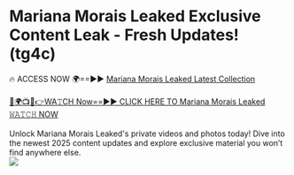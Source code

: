 # Mariana Morais Leaked Exclusive Content Leak - Fresh Updates! (tg4c)

🔥 ACCESS NOW 🌍==►► <a href="https://tinyurl.com/kvy9nzfs" rel="nofollow">Mariana Morais Leaked Latest Collection</a>
<br><br>
[🔴🌍📺📱👉WA𝚃CH Now==►► CLICK HERE TO Mariana Morais Leaked 𝚆𝙰𝚃𝙲𝙷 NOW](https://tinyurl.com/kvy9nzfs)
<br><br>
Unlock Mariana Morais Leaked's private videos and photos today! Dive into the newest 2025 content updates and explore exclusive material you won’t find anywhere else.
<br>
<a href="https://tinyurl.com/kvy9nzfs" rel="nofollow" data-target="animated-image.originalLink"><img src="https://camo.githubusercontent.com/8a4f000d20f83aca3bf7ec5f350d767afa0574a8a352519fd8cfa583a6f93a33/68747470733a2f2f692e696d6775722e636f6d2f644a486b345a712e676966" data-canonical-src="https://i.imgur.com/dJHk4Zq.gif" style="max-width: 100%; display: inline-block;" data-target="animated-image.originalImage"></a>
<br>
